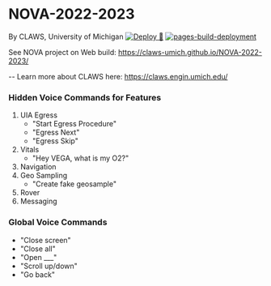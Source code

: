 # NOVA-2022-2023

By CLAWS, University of Michigan
[![Deploy 🚀](https://github.com/CLAWS-UMICH/NOVA-2022-2023/actions/workflows/main.yml/badge.svg?branch=main)](https://github.com/CLAWS-UMICH/NOVA-2022-2023/actions/workflows/main.yml) [![pages-build-deployment](https://github.com/CLAWS-UMICH/NOVA-2022-2023/actions/workflows/pages/pages-build-deployment/badge.svg?branch=gh-pages)](https://github.com/CLAWS-UMICH/NOVA-2022-2023/actions/workflows/pages/pages-build-deployment)

See NOVA project on Web build: https://claws-umich.github.io/NOVA-2022-2023/

--
Learn more about CLAWS here: https://claws.engin.umich.edu/

### Hidden Voice Commands for Features

1. UIA Egress 
    - "Start Egress Procedure"
    - "Egress Next"
    - "Egress Skip"
2. Vitals
    - "Hey VEGA, what is my O2?"
3. Navigation
4. Geo Sampling
    - "Create fake geosample"
5. Rover
6. Messaging

### Global Voice Commands
- "Close screen"
- "Close all"
- "Open ___"
- "Scroll up/down"
- "Go back"
